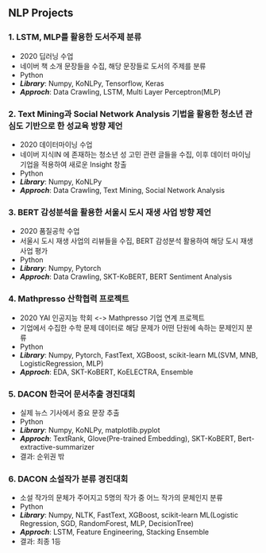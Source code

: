 NLP Projects
-------------

### 1. LSTM, MLP를 활용한 도서주제 분류

- 2020 딥러닝 수업
- 네이버 책 소개 문장들을 수집, 해당 문장들로 도서의 주제를 분류
- Python 
- **_Library_**: Numpy, KoNLPy, Tensorflow, Keras
- **_Approch_**: Data Crawling, LSTM, Multi Layer Perceptron(MLP)


### 2. Text Mining과 Social Network Analysis 기법을 활용한 청소년 관심도 기반으로 한 성교육 방향 제언

- 2020 데이터마이닝 수업 
- 네이버 지식IN 에 존재하는 청소년 성 고민 관련 글들을 수집, 이후 데이터 마이닝 기업을 적용하여 새로운 Insight 창출
- Python
- **_Library_**: Numpy, KoNLPy
- **_Approch_**: Data Crawling, Text Mining, Social Network Analysis <br>


### 3. BERT 감성분석을 활용한 서울시 도시 재생 사업 방향 제언

- 2020 품질공학 수업 
- 서울시 도시 재생 사업의 리뷰들을 수집, BERT 감성분석 활용하여 해당 도시 재생 사업 평가 
- Python
-  **_Library_**: Numpy, Pytorch
-  **_Approch_**: Data Crawling, SKT-KoBERT, BERT Sentiment Analysis <br>


### 4. Mathpresso 산학협력 프로젝트

- 2020 YAI 인공지능 학회 <-> Mathpresso 기업 연계 프로젝트 
- 기업에서 수집한 수학 문제 데이터로 해당 문제가 어떤 단원에 속하는 문제인지 분류 
- Python
- **_Library_**: Numpy, Pytorch, FastText, XGBoost, scikit-learn ML(SVM, MNB, LogisticRegression, MLP)
-  **_Approch_**: EDA, SKT-KoBERT, KoELECTRA, Ensemble


### 5. DACON 한국어 문서추출 경진대회 

- 실제 뉴스 기사에서 중요 문장 추출 
- Python
- **_Library_**: Numpy, KoNLPy, matplotlib.pyplot
-  **_Approch_**: TextRank, Glove(Pre-trained Embedding), SKT-KoBERT, Bert-extractive-summarizer
- 결과: 순위권 밖 

### 6. DACON 소설작가 분류 경진대회 

- 소설 작가의 문체가 주어지고 5명의 작가 중 어느 작가의 문체인지 분류  
- Python
- **_Library_**: Numpy, NLTK, FastText, XGBoost, scikit-learn ML(Logistic Regression, SGD, RandomForest, MLP, DecisionTree)
-  **_Approch_**: LSTM, Feature Engineering, Stacking Ensemble 
- 결과: 최종 1등 




